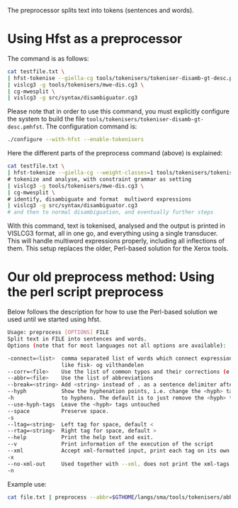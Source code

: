 The preprocessor splits text into tokens (sentences and words).

Using Hfst as a preprocessor
============================

The command is as follows:

```sh
cat testfile.txt \
| hfst-tokenise --giella-cg tools/tokenisers/tokeniser-disamb-gt-desc.pmhfst \
| vislcg3 -g tools/tokenisers/mwe-dis.cg3 \
| cg-mwesplit \
| vislcg3 -g src/syntax/disambiguator.cg3
```

Please note that in order to use this command, you must explicitly
configure the system to build the file
`tools/tokenisers/tokeniser-disamb-gt-desc.pmhfst`. The configuration
command is:

```sh
./configure --with-hfst --enable-tokenisers
```

Here the different parts of the preprocess command (above) is explained:

```sh
cat testfile.txt \
| hfst-tokenize --giella-cg --weight-classes=1 tools/tokenisers/tokeniser-disamb-gt-desc.pmhfst \
# tokenize and analyse, with constraint grammar as setting
| vislcg3 -g tools/tokenisers/mwe-dis.cg3 \
| cg-mwesplit \
# identify, disambiguate and format  multiword expressions
| vislcg3 -g src/syntax/disambiguator.cg3
# and then to normal disambiguation, and eventually further steps
```          

With this command, text is tokenised, analysed and the output is printed
in VISLCG3 format, all in one go, and everything using a single
transducer. This will handle multiword expressions properly, including
all inflections of them. This setup replaces the older, Perl-based
solution for the Xerox tools.

# Our old preprocess method: Using the perl script preprocess

Below follows the description for how to use the Perl-based solution we used until we started using hfst.

```sh
Usage: preprocess [OPTIONS] FILE
Split text in FILE into sentences and words.
Options (note that for most languages not all options are available):

-connect=<list>  comma separated list of words which connect expressions
                 like fisk- og vilthandelen
--corr=<file>    Use the list of common typos and their corrections (e.g. typos.txt)
--abbr=<file>    Use the list of abbreviations
--break=<string> Add <string> instead of . as a sentence delimiter after abbreviations.
--hyph           Show the hyphenation points, i.e. change the <hyph> tags
-h               to hyphens. The default is to just remove the <hyph> tags.
--use-hyph-tags  Leave the <hyph> tags untouched
--space          Preserve space.
-s
--ltag=<string>  Left tag for space, default <
--rtag=<string>  Right tag for space, default >
--help           Print the help text and exit.
--v              Print information of the execution of the script
--xml            Accept xml-formatted input, print each tag on its own line.
-x
--no-xml-out     Used together with --xml, does not print the xml-tags.
-n
```

Example use:

```sh
cat file.txt | preprocess --abbr=$GTHOME/langs/sma/tools/tokenisers/abbr.txt | lookup ...
```
